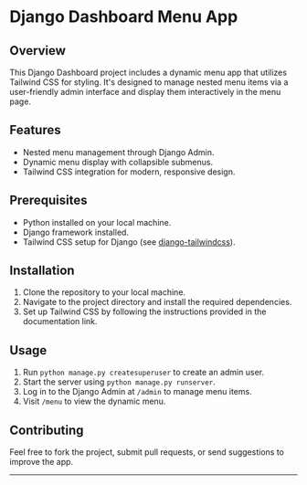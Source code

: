 # Django Dashboard Menu App

## Overview
This Django Dashboard project includes a dynamic menu app that utilizes Tailwind CSS for styling. It's designed to manage nested menu items via a user-friendly admin interface and display them interactively in the menu page.

## Features
- Nested menu management through Django Admin.
- Dynamic menu display with collapsible submenus.
- Tailwind CSS integration for modern, responsive design.

## Prerequisites
- Python installed on your local machine.
- Django framework installed.
- Tailwind CSS setup for Django (see [django-tailwindcss](https://pypi.org/project/django-tailwindcss/)).

## Installation
1. Clone the repository to your local machine.
2. Navigate to the project directory and install the required dependencies.
3. Set up Tailwind CSS by following the instructions provided in the documentation link.

## Usage
1. Run `python manage.py createsuperuser` to create an admin user.
2. Start the server using `python manage.py runserver`.
3. Log in to the Django Admin at `/admin` to manage menu items.
4. Visit `/menu` to view the dynamic menu.

## Contributing
Feel free to fork the project, submit pull requests, or send suggestions to improve the app.


---
